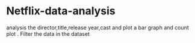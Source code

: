 # Netflix-data-analysis
analysis the director,title,release year,cast and plot a bar graph and count plot . Filter the data in the dataset

